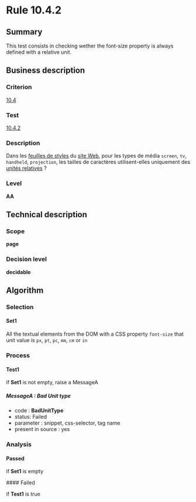 # Rule 10.4.2
## Summary

This test consists in checking wether the font-size property is always
defined with a relative unit.

## Business description

### Criterion

[10.4](http://references.modernisation.gouv.fr/referentiel-technique-0#crit-10-4)

### Test

[10.4.2](http://references.modernisation.gouv.fr/referentiel-technique-0#test-10-4-2)

### Description

Dans les <a href="http://references.modernisation.gouv.fr/referentiel-technique-0#mFeuilleStyle">feuilles de styles</a> du <a href="http://references.modernisation.gouv.fr/referentiel-technique-0#mSiteWeb">site Web</a>, pour les types de m&eacute;dia `screen`, `tv`, `handheld`, `projection`, les tailles de caract&egrave;res utilisent-elles uniquement des <a href="http://references.modernisation.gouv.fr/referentiel-technique-0#mTailleCaractere">unit&eacute;s relatives</a> ?

### Level

**AA**

## Technical description

### Scope

**page**

### Decision level

**decidable**

## Algorithm

### Selection

#### Set1

All the textual elements from the DOM with a CSS property `font-size` that unit value is `px`, `pt`, `pc`, `mm`, `cm` or `in`

### Process

#### Test1

if **Set1** is not empty, raise a MessageA

##### MessageA : Bad Unit type

-   code : **BadUnitType**
-   status: Failed
-   parameter : snippet, css-selector, tag name
-   present in source : yes

### Analysis

#### Passed

if **Set1** is empty

#### Failed

if **Test1** is true
